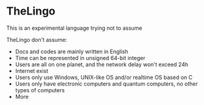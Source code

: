 # TheLingo

This is an experimental language trying not to assume

TheLingo don't assume:

+ Docs and codes are mainly written in English
+ Time can be represented in unsigned 64-bit integer
+ Users are all on one planet, and the network delay won't exceed 24h
+ Internet exist
+ Users only use Windows, UNIX-like OS and/or realtime OS based on C
+ Users only have electronic computers and quantum computers, no other types of computers
+ More
